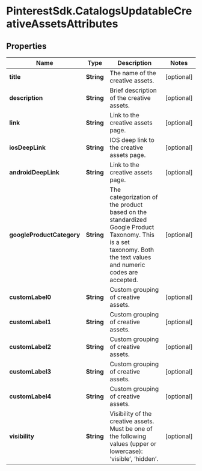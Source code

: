 # PinterestSdk.CatalogsUpdatableCreativeAssetsAttributes

## Properties

Name | Type | Description | Notes
------------ | ------------- | ------------- | -------------
**title** | **String** | The name of the creative assets. | [optional] 
**description** | **String** | Brief description of the creative assets. | [optional] 
**link** | **String** | Link to the creative assets page. | [optional] 
**iosDeepLink** | **String** | IOS deep link to the creative assets page. | [optional] 
**androidDeepLink** | **String** | Link to the creative assets page. | [optional] 
**googleProductCategory** | **String** | The categorization of the product based on the standardized Google Product Taxonomy. This is a set taxonomy. Both the text values and numeric codes are accepted. | [optional] 
**customLabel0** | **String** | Custom grouping of creative assets. | [optional] 
**customLabel1** | **String** | Custom grouping of creative assets. | [optional] 
**customLabel2** | **String** | Custom grouping of creative assets. | [optional] 
**customLabel3** | **String** | Custom grouping of creative assets. | [optional] 
**customLabel4** | **String** | Custom grouping of creative assets. | [optional] 
**visibility** | **String** | Visibility of the creative assets. Must be one of the following values (upper or lowercase): ‘visible’, ‘hidden’. | [optional] 


